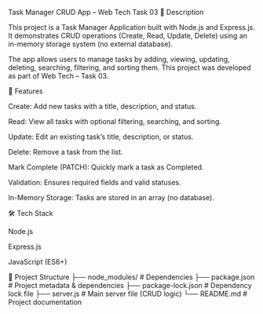 Task Manager CRUD App – Web Tech Task 03
📌 Description

This project is a Task Manager Application built with Node.js and Express.js.
It demonstrates CRUD operations (Create, Read, Update, Delete) using an in-memory storage system (no external database).

The app allows users to manage tasks by adding, viewing, updating, deleting, searching, filtering, and sorting them.
This project was developed as part of Web Tech – Task 03.

🚀 Features

Create: Add new tasks with a title, description, and status.

Read: View all tasks with optional filtering, searching, and sorting.

Update: Edit an existing task’s title, description, or status.

Delete: Remove a task from the list.

Mark Complete (PATCH): Quickly mark a task as Completed.

Validation: Ensures required fields and valid statuses.

In-Memory Storage: Tasks are stored in an array (no database).

🛠️ Tech Stack

Node.js

Express.js

JavaScript (ES6+)

📂 Project Structure
├── node_modules/         # Dependencies
├── package.json          # Project metadata & dependencies
├── package-lock.json     # Dependency lock file
├── server.js             # Main server file (CRUD logic)
└── README.md             # Project documentation
